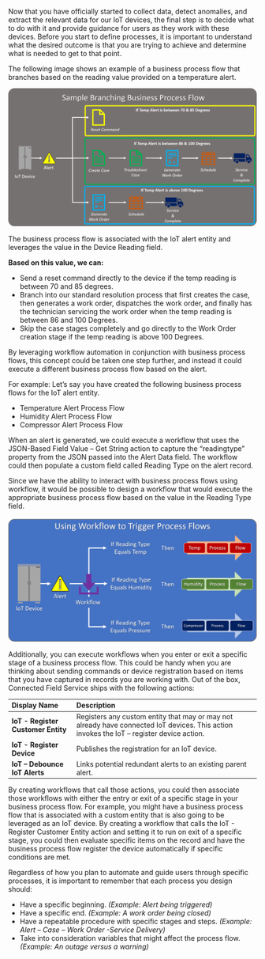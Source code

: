 Now that you have officially started to collect data, detect anomalies, and extract the relevant data for our IoT devices, the final step is to decide what to do with it and provide guidance for users as they work with these devices. Before you start to define processes, it is important to understand what the desired outcome is that you are trying to achieve and determine what is needed to get to that point.  

The following image shows an example of a business process flow that branches based on the reading value provided on a temperature alert.  

![Sample Branching Business Process Flow](../media/1-rm-unit5.png)   

The business process flow is associated with the IoT alert entity and leverages the value in the Device Reading field.  

**Based on this value, we can:**

- Send a reset command directly to the device if the temp reading is between 70 and 85 degrees.
- Branch into our standard resolution process that first creates the case, then generates a work order, dispatches the work order, and finally has the technician servicing the work order when the temp reading is between 86 and 100 Degrees.
- Skip the case stages completely and go directly to the Work Order creation stage if the temp reading is above 100 Degrees.

By leveraging workflow automation in conjunction with business process flows, this concept could be taken one step further, and instead it could execute a different business process flow based on the alert.   
   
For example: Let’s say you have created the following business process flows for the IoT alert entity.
  
- Temperature Alert Process Flow
- Humidity Alert Process Flow
- Compressor Alert Process Flow

When an alert is generated, we could execute a workflow that uses the JSON-Based Field Value – Get String action to capture the “readingtype” property from the JSON passed into the Alert Data field. The workflow could then populate a custom field called Reading Type on the alert record.  

Since we have the ability to interact with business process flows using workflow, it would be possible to design a workflow that would execute the appropriate business process flow based on the value in the Reading Type field.


<!--note from editor: Is it correct that "If reading type equals humidity" appears twice in the following image?--> 


![Using Workflow to Trigger Process Flows](../media/2-rm-unit5.png)   

Additionally, you can execute workflows when you enter or exit a specific stage of a business process flow. This could be handy when you are thinking about sending commands or device registration based on items that you have captured in records you are working with. Out of the box, Connected Field Service ships with the following actions: 

| **Display Name** | **Description** |
| :-------------- | :--- |
| **IoT - Register Customer Entity** | Registers any custom entity that may or may not already have connected IoT devices. This action invokes the IoT – register device action. |
| **IoT - Register Device** | Publishes the registration for an IoT device. |
| **IoT – Debounce IoT Alerts** | Links potential redundant alerts to an existing parent alert.  |


By creating workflows that call those actions, you could then associate those workflows with either the entry or exit of a specific stage in your business process flow. For example, you might have a business process flow that is associated with a custom entity that is also going to be leveraged as an IoT device. By creating a workflow that calls the IoT - Register Customer Entity action and setting it to run on exit of a specific stage, you could then evaluate specific items on the record and have the business process flow register the device automatically if specific conditions are met.  

Regardless of how you plan to automate and guide users through specific processes, it is important to remember that each process you design should:

- Have a specific beginning. *(Example: Alert being triggered)*
- Have a specific end. *(Example: A work order being closed)*
- Have a repeatable procedure with specific stages and steps. *(Example: Alert – Case – Work Order -Service Delivery)*
- Take into consideration variables that might affect the process flow. *(Example: An outage versus a warning)*

  
